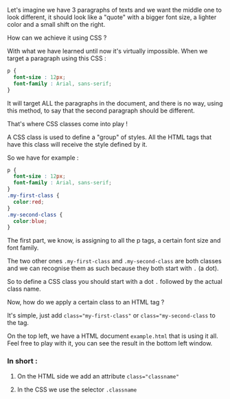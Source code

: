 Let's imagine we have 3 paragraphs of texts and we want the middle one to look different, it should look like a "quote" with a bigger font size, a lighter color and a small shift on the right.

How can we achieve it using CSS ?

With what we have learned until now it's virtually impossible.
When we target a paragraph using this CSS :

```css
p {
  font-size : 12px;
  font-family : Arial, sans-serif;
}
```

It will target ALL the paragraphs in the document, and there is no way, using this method, to say that the second paragraph should be different.

That's where CSS classes come into play !

A CSS class is used to define a "group" of styles. All the HTML tags that have this class will receive the style defined by it.

So we have for example :

```css
p {
  font-size : 12px;
  font-family : Arial, sans-serif;
}
.my-first-class {
  color:red;
}
.my-second-class {
  color:blue;
}
```

The first part, we know, is assigning to all the p tags, a certain font size and font family.

The two other ones `.my-first-class` and `.my-second-class` are both classes and we can recognise them as such because they both start with `.` (a dot).

So to define a CSS class you should start with a dot `.` followed by the actual class name.

Now, how do we apply a certain class to an HTML tag ?

It's simple, just add `class="my-first-class"` or `class="my-second-class` to the tag.

On the top left, we have a HTML document `example.html` that is using it all. Feel free to play with it, you can see the result in the bottom left window.

### In short :

1) On the HTML side we add an attribute `class="classname"`

2) In the CSS we use the selector `.classname`
